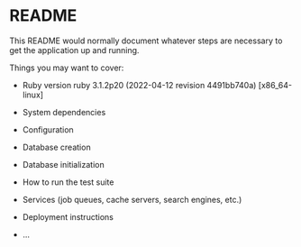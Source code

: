 # README

This README would normally document whatever steps are necessary to get the
application up and running.

Things you may want to cover:

* Ruby version
ruby 3.1.2p20 (2022-04-12 revision 4491bb740a) [x86_64-linux]  

* System dependencies

* Configuration

* Database creation

* Database initialization

* How to run the test suite

* Services (job queues, cache servers, search engines, etc.)

* Deployment instructions

* ...
